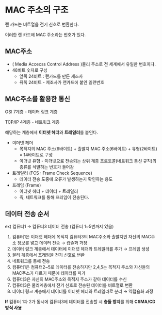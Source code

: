 # MAC 주소의 구조

랜 카드는 비트열을 전기 신호로 변환한다.

이러한 랜 카드에 MAC 주소라는 번호가 있다.

## MAC주소

- ( Media Accecss Control Address )물리 주소로 전 세계에서 유일한 번호이다.
- 48비트 숫자로 구성
    - 앞쪽 24비트 : 랜카드를 만든 제조사
    - 뒤쪽 24비트 - 제조사가 랜카드에 붙인 일련번호

## MAC주소를 활용한 통신

OSI 7계층 - 데이터 링크 계층

TCP/IP 4계층 - 네트워크 계층

해당하는 계층에서 **이터넷 헤더**와 **트레일러**를 붙인다.

- 이더넷 헤더
    - 목적지의 MAC 주소(6바이트) + 출발지 MAC 주소(6바이트) + 유형(2바이트) = 14바이트로 구성
    - 이더넷 유형 - 이더넷으로 전송되는 상위 계층 프로토콜(네트워크 통신 규칙)의 종류를 식별하는 번호가 들어감
- 트레일러 (FCS : Frame Check Sequence)
    - 데이터 전송 도중에 오류가 발생하는지 확인하는 용도
- 프레임 (Frame)
    - 이더넷 헤더 + 데이터 + 트레일러
    - 즉, 네트워크를 통해 프레임이 전송된다.

## 데이터 전송 순서

ex) 컴퓨터1 → 컴퓨터3 데이터 전송 (컴퓨터 1~5번까지 있음)

1. 컴퓨터1은 이더넷 헤더에 목적지 컴퓨터3의 MAC주소와 출발지인 자신의 MAC주소 정보를 넣고 데이터 전송 → 캡슐화 과정
2. 데이터 링크 계층에서 데이터에 이더넷 헤더와 트레일러를 추가 → 프레임 생성
3. 물리 계층에서 프레임을 전기 신호로 변환
4. 네트워크를 통해 전송
5. 컴퓨터1은 컴퓨터2~5로 데이터를 전송하지만 2,4,5는 목적지 주소와 자신들의 MAC주소가 다르기 때문에 데이터를 파기
6. 컴퓨터3은 자신의 MAC주소와 목적지 주소가 같아 데이터를 수신
7. 컴퓨터3은 물리계층에서 전기 신호로 전송된 데이터를 비트열로 변환
8. 데이터 링크 계층에서 데이터를 이더넷 헤더와 트레일러로 분리 → 역캡슐화 과정

**If** 컴퓨터 1과 2가 동시에 컴퓨터3에 데이터를 전송할 시 **충돌 방지**를 위해 **CSMA/CD 방식 사용**
